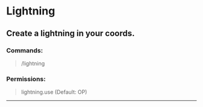 # Lightning

## Create a lightning in your coords.

### Commands:
> /lightning 
### Permissions:
> lightning.use (Default: OP)
---
